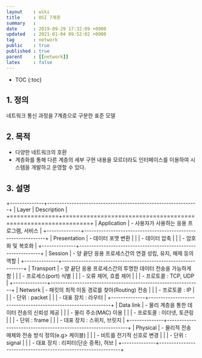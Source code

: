 ```yaml
---
layout    : wiki
title     : OSI 7계층
summary   : 
date      : 2019-09-29 17:32:09 +0900
updated   : 2021-01-04 09:52:02 +0900
tag       : network
public    : true
published : true
parent    : [[network]]
latex     : false
---
```

* TOC
{:toc}

## 1. 정의
네트워크 통신 과정을 7계층으로 구분한 표준 모델

## 2. 목적 
- 다양한 네트워크의 호환
- 계층화를 통해 다른 계층의 세부 구현 내용을 모르더라도 인터페이스를 이용하여 시스템을 개발하고 운영할 수 있다.

## 3. 설명
+--------------+--------------------------------------------------------------+
| Layer        | Description                                                  |
+==============+==============================================================+
| Application  | - 사용자가 사용하는 응용 프로그램, 서비스                    |
+--------------+--------------------------------------------------------------+
| Presentation | - 데이터 포맷 변환                                           |
|              | - 데이터 압축                                                |
|              | - 암호화 및 복호화                                           |
+--------------+--------------------------------------------------------------+
| Session      | - 양 끝단 응용 프로세스간의 연결 성립, 유지, 해제 등의 역할  |
+--------------+--------------------------------------------------------------+
| Transport    | - 양 끝단 응용 프로세스간의 투명한 데이터 전송을 가능하게 함 |
|              | - 프로세스(port) 식별                                        |
|              | - 오류 제어, 흐름 제어                                       |
|              | - 프로토콜 : TCP, UDP                                        |
+--------------+--------------------------------------------------------------+
| Network      | - 패킷의 최적 이동 경로를 찾아(Routing) 전송                 |
|              | - 프로토콜 : IP                                              |
|              | - 단위 : packet                                              |
|              | - 대표 장치 : 라우터                                         |
+--------------+--------------------------------------------------------------+
| Data link    | - 물리 계층을 통한 데이터 전송의 신뢰성 제공                 |
|              | - 물리 주소(MAC) 이용                                        |
|              | - 프로토콜 : 이더넷, 토큰링                                  |
|              | - 단위 : frame                                               |
|              | - 대표 장치 : 스위치, 브릿지                                 |
+--------------+--------------------------------------------------------------+
| Physical     | - 물리적 전송 매체와 전송 방식 정의(e.g> 케이블)             |
|              | - 비트를 전기적 신호로 변경                                  |
|              | - 단위 : signal                                              |
|              | - 대표 장치 : 리피터(단순 증폭), 허브                        |
+--------------+--------------------------------------------------------------+


